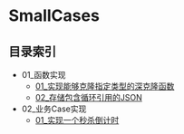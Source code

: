 # SmallCases

## 目录索引

- 01_函数实现
  - [01_实现能够克隆指定类型的深克隆函数](https://github.com/StarZer0/SmallCases/blob/master/SmallDemos/01_函数实现/01_实现能够克隆指定类型的深克隆函数)
  - [02_存储包含循环引用的JSON](https://github.com/StarZer0/SmallCases/blob/master/SmallDemos/01_函数实现/02_存储包含循环引用的JSON)
- 02_业务Case实现
  - [01_实现一个秒杀倒计时](https://github.com/StarZer0/SmallCases/blob/master/SmallDemos/02_业务Case实现/01_实现一个秒杀倒计时)
